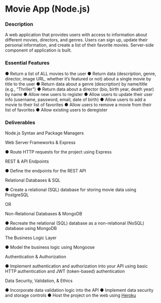 # Movie App (Node.js)

### Description
A web application that provides users with access to information about different movies, directors, and genres. Users can sign up, update their personal information, and create a list of their favorite movies. Server-side component of application is built.

### Essential Features
● Return a list of ALL movies to the user
● Return data (description, genre, director, image URL, whether it’s featured or not) about a
single movie by title to the user
● Return data about a genre (description) by name/title (e.g., “Thriller”)
● Return data about a director (bio, birth year, death year) by name
● Allow new users to register
● Allow users to update their user info (username, password, email, date of birth)
● Allow users to add a movie to their list of favorites
● Allow users to remove a movie from their list of favorites
● Allow existing users to deregister

### Deliverables
Node.js Syntax and Package Managers

Web Server Frameworks & Express

● Route HTTP requests for the project using Express

REST & API Endpoints

● Define the endpoints for the REST API

Relational Databases & SQL

● Create a relational (SQL) database for storing movie data using PostgreSQL

OR

Non-Relational Databases & MongoDB

● Recreate the relational (SQL) database as a non-relational (NoSQL) database using MongoDB

The Business Logic Layer

● Model the business logic using Mongoose

Authentication & Authorization

● Implement authentication and authorization into your API using basic HTTP authentication and JWT (token-based) authentication

Data Security, Validation, & Ethics

● Incorporate data validation logic into the API
● Implement data security and storage controls
● Host the project on the web using [Heroku](https://www.heroku.com)
